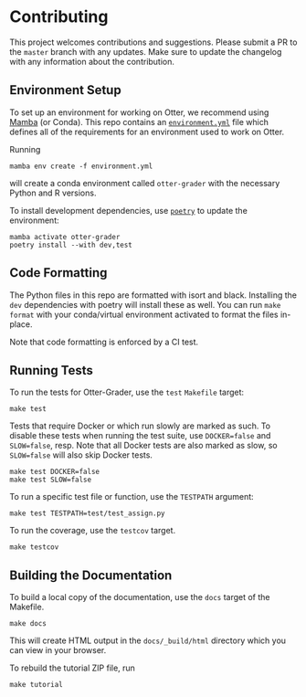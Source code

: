 # Contributing

This project welcomes contributions and suggestions. Please submit a PR to the `master` branch with 
any updates. Make sure to update the changelog with any information about the contribution.


## Environment Setup

To set up an environment for working on Otter, we recommend using [Mamba](https://mamba.readthedocs.io/en/latest/) (or Conda). This repo contains an 
[`environment.yml`](environment.yml) file which defines all of the requirements for an environment
used to work on Otter.

Running

```
mamba env create -f environment.yml
```

will create a conda environment called `otter-grader` with the necessary Python and R versions.

To install development dependencies, use [`poetry`](https://python-poetry.org/) to update the environment:

```
mamba activate otter-grader
poetry install --with dev,test
```


## Code Formatting

The Python files in this repo are formatted with isort and black. Installing the `dev` dependencies
with poetry will install these as well. You can run `make format` with your conda/virtual environment
activated to format the files in-place.

Note that code formatting is enforced by a CI test.


## Running Tests

To run the tests for Otter-Grader, use the `test` `Makefile` target:

```
make test
```

Tests that require Docker or which run slowly are marked as such. To disable these tests when running
the test suite, use `DOCKER=false` and `SLOW=false`, resp. Note that all Docker tests are also marked
as slow, so `SLOW=false` will also skip Docker tests.

```
make test DOCKER=false
make test SLOW=false
```

To run a specific test file or function, use the `TESTPATH` argument:

```
make test TESTPATH=test/test_assign.py
```

To run the coverage, use the `testcov` target.

```
make testcov
```


## Building the Documentation

To build a local copy of the documentation, use the `docs` target of the Makefile.

```
make docs
```

This will create HTML output in the `docs/_build/html` directory which you can view in your browser.

To rebuild the tutorial ZIP file, run

```
make tutorial
```
